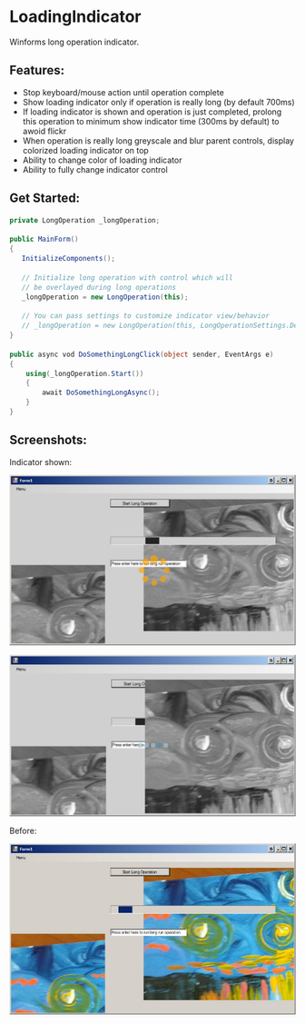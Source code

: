# LoadingIndicator

Winforms long operation indicator.

## Features:
* Stop keyboard/mouse action until operation complete
* Show loading indicator only if operation is really long (by default 700ms)
* If loading indicator is shown and operation is just completed, prolong this operation to minimum show indicator time (300ms by default) to awoid flickr
* When operation is really long greyscale and blur parent controls, display colorized loading indicator on top
* Ability to change color of loading indicator
* Ability to fully change indicator control

## Get Started:
```C#
private LongOperation _longOperation;

public MainForm()
{
   InitializeComponents();

   // Initialize long operation with control which will
   // be overlayed during long operations
   _longOperation = new LongOperation(this);

   // You can pass settings to customize indicator view/behavior
   // _longOperation = new LongOperation(this, LongOperationSettings.Default);
}

public async vod DoSomethingLongClick(object sender, EventArgs e)
{
    using(_longOperation.Start())
    {
        await DoSomethingLongAsync();
    }
}
```

## Screenshots:

Indicator shown:

![Indicator example](doc/after.jpg)

![Indicator example](doc/boxIndicator.jpg)

Before:

![Before show indicator](doc/before.jpg)


